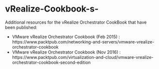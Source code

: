# vRealize-Cookbook-s-
Additional resources for the vRealize Orchestrator CookBook that have been published:
<ul>
<li>VMware vRealize Orchestrator Cookbook (Feb 2015) : https://www.packtpub.com/networking-and-servers/vmware-vrealize-orchestrator-cookbook
<li>VMware vRealize Orchestrator Cookbook (Nov 2016) : https://www.packtpub.com/virtualization-and-cloud/vmware-vrealize-orchestrator-cookbook-second-edition
</ul>
